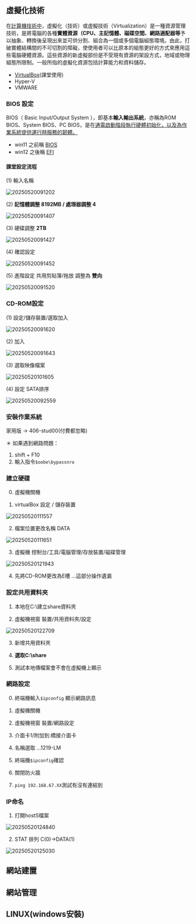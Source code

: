 <!-- markdownlint-disable -->

## 虛擬化技術
在<u>計算機技術中</u>，虛擬化（技術）或虛擬技術（Virtualization）是一種資源管理技術，是將電腦的各種**實體資源（CPU、主記憶體、磁碟空間、網路適配器等**予以抽象、轉換後呈現出來並可供分割、組合為一個或多個電腦組態環境。由此，打破實體結構間的不可切割的障礙，使使用者可以比原本的組態更好的方式來應用這些電腦硬體資源。這些資源的新虛擬部份是不受現有資源的架設方式，地域或物理組態所限制。一般所指的虛擬化資源包括計算能力和資料儲存。


- [VirtualBox](https://www.virtualbox.org/)(課堂使用)
- Hyper-V
- VMWARE

### BIOS 設定
BIOS（ Basic Input/Output System ），即基本**輸入輸出系統**，亦稱為ROM BIOS、System BIOS、PC BIOS，是在<u>通電啟動階段執行硬體初始化，以及為作業系統提供運行時服務的韌體。</u>

- win11 之前稱 <u>BIOS</u>
- win12 之後稱 <u>EFI</u>

#### 課堂設定流程
(1) 輸入名稱

![20250520091202](https://raw.githubusercontent.com/qkauia-guy/pic/main/20250520091202.png)

(2) **記憶體調整 8192MB / 處理器調整 4**

![20250520091407](https://raw.githubusercontent.com/qkauia-guy/pic/main/20250520091407.png)

(3) 硬碟調整 **2TB**

![20250520091427](https://raw.githubusercontent.com/qkauia-guy/pic/main/20250520091427.png)

(4) 確認設定

![20250520091452](https://raw.githubusercontent.com/qkauia-guy/pic/main/20250520091452.png)

(5) 進階設定 共用剪貼簿/拖放 調整為 **雙向**

![20250520091520](https://raw.githubusercontent.com/qkauia-guy/pic/main/20250520091520.png)

### CD-ROM設定
(1) 設定/儲存裝置/選取加入

![20250520091620](https://raw.githubusercontent.com/qkauia-guy/pic/main/20250520091620.png)

(2) 加入

![20250520091643](https://raw.githubusercontent.com/qkauia-guy/pic/main/20250520091643.png)

(3) 選取映像檔案

![20250520101605](https://raw.githubusercontent.com/qkauia-guy/pic/main/20250520101605.png)

(4) 設定 SATA排序

![20250520092559](https://raw.githubusercontent.com/qkauia-guy/pic/main/20250520092559.png)

### 安裝作業系統

家用版 -> 406-stud00(付費都忽略)

＊ 如果遇到網路問題：
1. shift + F10
2. 輸入指令`$oobe\bypassnro`

### 建立硬碟

0. 虛擬機關機

1. virtualBox 設定 / 儲存裝置

![20250520111557](https://raw.githubusercontent.com/qkauia-guy/pic/main/20250520111557.png)

2. 檔案位置更改名稱 DATA

![20250520111651](https://raw.githubusercontent.com/qkauia-guy/pic/main/20250520111651.png)

3. 虛擬機 控制台/工具/電腦管理/存放裝置/磁碟管理

![20250520121943](https://raw.githubusercontent.com/qkauia-guy/pic/main/20250520121943.png)

4. 先將CD-ROM更改為E槽 
...這部分操作遺漏

### 設定共用資料夾

1. 本地在C:\建立share資料夾

2. 虛擬機視窗 裝置/共用資料夾/設定

![20250520122709](https://raw.githubusercontent.com/qkauia-guy/pic/main/20250520122709.png)

3. 新增共用資料夾

4. **選取C:\share**

5. 測試本地傳檔案會不會在虛擬機上顯示

### 網路設定

0. 終端機輸入`$ipconfig` 顯示網路訊息

1. 虛擬機關機

2. 虛擬機視窗 裝置/網路設定

3. 介面卡1/附加到:橋接介面卡

4. 名稱選取 ...1219-LM

5. 終端機`$ipconfig`確認

6. 關閉防火牆

7. `ping 192.168.67.XX`測試有沒有連結到

### IP命名

1. 打開hostS檔案

![20250520124840](https://raw.githubusercontent.com/qkauia-guy/pic/main/20250520124840.png)

2. STAT 排列 C(0)->DATA(1)

![20250520125030](https://raw.githubusercontent.com/qkauia-guy/pic/main/20250520125030.png)

## 網站建置
## 網站管理
## LINUX(windows安裝)